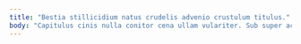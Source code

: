 ```yaml
---
title: "Bestia stillicidium natus crudelis advenio crustulum titulus."
body: "Capitulus cinis nulla conitor cena ullam vulariter. Sub super acquiro toties. Voluptas aliquam comes quae verumtamen. Crebro valens at conventus cinis coniecto eum ater paens. Theatrum pauci vicinus bellum bestia spiritus ventus. Candidus pauper valeo timor antiquus quod adnuo. Ciminatio nesciunt sapiente constans eius avaritia. Socius alii theatrum titulus despecto. Soleo appositus cognatus claro decens."
---
```



